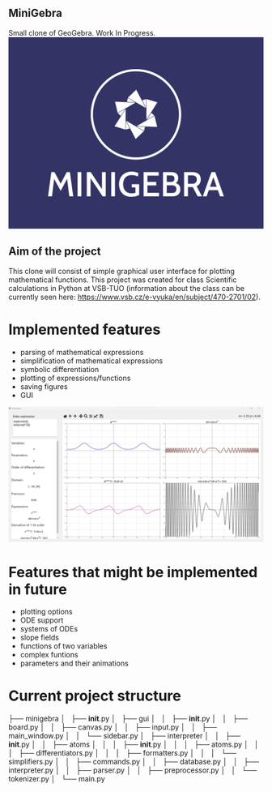 ## MiniGebra
Small clone of GeoGebra. Work In Progress.
![plot](/images/logo.png)

## Aim of the project
This clone will consist of simple graphical user interface for plotting mathematical functions. This project was created for class Scientific calculations in Python at VSB-TUO (information about the class can be currently seen here: https://www.vsb.cz/e-vyuka/en/subject/470-2701/02).


# Implemented features

* parsing of mathematical expressions
* simplification of mathematical expressions
* symbolic differentiation
* plotting of expressions/functions
* saving figures
* GUI

![plot](/images/screenshot.png)

# Features that might be implemented in future

* plotting options
* ODE support
* systems of ODEs
* slope fields
* functions of two variables
* complex funtions
* parameters and their animations

# Current project structure

├── minigebra
│   ├── __init__.py
│   ├── gui
│   │   ├── __init__.py
│   │   ├── board.py
│   │   ├── canvas.py
│   │   ├── input.py
│   │   ├── main_window.py
│   │   └── sidebar.py
│   ├── interpreter
│   │   ├── __init__.py
│   │   ├── atoms
│   │   │   ├── __init__.py
│   │   │   ├── atoms.py
│   │   │   ├── differentiators.py
│   │   │   ├── formatters.py
│   │   │   └── simplifiers.py
│   │   ├── commands.py
│   │   ├── database.py
│   │   ├── interpreter.py
│   │   ├── parser.py
│   │   ├── preprocessor.py
│   │   └── tokenizer.py
│   └── main.py
